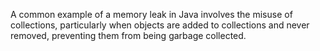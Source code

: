 A common example of a memory leak in Java involves the misuse of collections, 
particularly when objects are added to collections and never removed, 
preventing them from being garbage collected.


